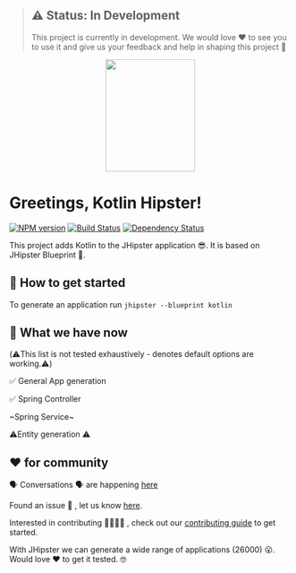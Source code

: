 > ## ⚠️ Status: In Development
> This project is currently in development. We would love ❤️ to see you to use it and give us your feedback and help in shaping this project 💪

<div align="center">
	<a href="https://github.com/jhipster/jhipster-kotlin">
		<img width="160" height="200" src="https://github.com/jhipster/jhipster-kotlin/blob/master/logo-khipster.png">
	</a>
</div>

# Greetings, Kotlin Hipster!

[![NPM version][npm-image]][npm-url]
[![Build Status][travis-image]][travis-url-main]
[![Dependency Status][daviddm-image]][daviddm-url]

This project adds Kotlin to the JHipster application 😎. It is based on JHipster Blueprint 🔵.

## 🚀 How to get started

To generate an application run `jhipster --blueprint kotlin`

## 🚦 What we have now 
(⚠️This list is not tested exhaustively - denotes default options are working.⚠️)

✅ General App generation

✅ Spring Controller

~Spring Service~

⚠️Entity generation ⚠️

## ❤️ for community

🗣 Conversations 🗣 are happening [here](https://jhipster-kotlin.slack.com)

Found an issue 🐞 , let us know [here](https://github.com/jhipster/jhipster-kotlin/issues). 

Interested in contributing 🎉🎉🎉🎉 , check out our [contributing guide](https://github.com/jhipster/jhipster-kotlin/blob/master/CONTRIBUTING.md) to get started.

With JHipster we can generate a wide range of applications (26000) 😮. Would love ❤️ to get it tested. 🤓

[khipster-image]: https://raw.githubusercontent.com/sendilkumarn/jhipster-kotlin-artwork/master/logo-khipster.png
[npm-image]: https://badge.fury.io/js/generator-jhipster-kotlin.svg
[npm-url]: https://npmjs.org/package/generator-jhipster-kotlin
[travis-image]: https://travis-ci.org/jhipster/jhipster-kotlin.svg?branch=master
[travis-url-main]: https://travis-ci.org/jhipster/jhipster-kotlin
[daviddm-image]: https://david-dm.org/jhipster/generator-jhipster-kotlin.svg?theme=shields.io
[daviddm-url]: https://david-dm.org/jhipster/generator-jhipster-kotlin
